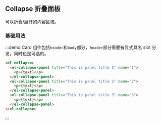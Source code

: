 <script>
  export default {
    data() {
      return {};
    }
  }
</script>

## Collapse 折叠面板
可以折叠/展开的内容区域。

### 基础用法

:::demo Card 组件包括`header`和`body`部分，`header`部分需要有显式具名 slot 分发，同时也是可选的。
```html
<el-collapse>
  <el-collapse-panel title="This is panel title 1" name="1">
    <p>{text}</p>
  </el-collapse-panel>
  <el-collapse-panel title="This is panel title 2" name="2">
    <p>{text}</p>
  </el-collapse-panel>
  <el-collapse-panel title="This is panel title 3" name="3">
    <p>{text}</p>
  </el-collapse-panel>
</el-collapse>
```
:::